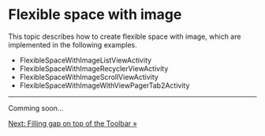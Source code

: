 # Flexible space with image

This topic describes how to create flexible space with image,
which are implemented in the following examples.

* FlexibleSpaceWithImageListViewActivity
* FlexibleSpaceWithImageRecyclerViewActivity
* FlexibleSpaceWithImageScrollViewActivity
* FlexibleSpaceWithImageWithViewPagerTab2Activity

---

Comming soon...

[Next: Filling gap on top of the Toolbar &raquo;](../../docs/basic/filling-gap.md)
